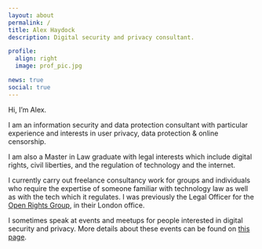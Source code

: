 ```yaml
---
layout: about
permalink: /
title: Alex Haydock
description: Digital security and privacy consultant.

profile:
  align: right
  image: prof_pic.jpg

news: true
social: true
---
```

Hi, I’m Alex.

I am an information security and data protection consultant with particular experience and interests in user privacy, data protection & online censorship.

I am also a Master in Law graduate with legal interests which include digital rights, civil liberties, and the regulation of technology and the internet.

I currently carry out freelance consultancy work for groups and individuals who require the expertise of someone familiar with technology law as well as with the tech which it regulates. I was previously the Legal Officer for the [Open Rights Group](https://www.openrightsgroup.org/), in their London office.

I sometimes speak at events and meetups for people interested in digital security and privacy. More details about these events can be found on [this page](/events).
